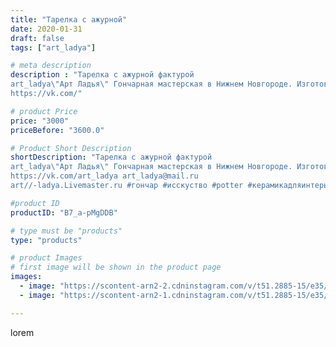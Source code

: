 ```yaml
---
title: "Тарелка с ажурной"
date: 2020-01-31
draft: false
tags: ["art_ladya"]

# meta description
description : "Тарелка с ажурной фактурой
art_ladya\"Арт Ладья\" Гончарная мастерская в Нижнем Новгороде. Изготовление керамики и мастер//-классы по обучению. 
https://vk.com/"

# product Price
price: "3000"
priceBefore: "3600.0"

# Product Short Description
shortDescription: "Тарелка с ажурной фактурой
art_ladya\"Арт Ладья\" Гончарная мастерская в Нижнем Новгороде. Изготовление керамики и мастер//-классы по обучению. 
https://vk.com/art_ladya art_ladya@mail.ru 
art//-ladya.Livemaster.ru #гончар #исскуство #potter #керамикадляинтерьера #керамикаручнаяработа #гончарнаямастерская #handmade #посудаизглины #керамика #гончарнаяпосуда #эксклюзивнаякерамика #dishes #decor #ceramicar #роспись #claygoods #фактура #earthenware #ceramic #design #restaurant #ceramicart #ажур #авторскаякерамика #bowl #dish #тарелка #plate"

#product ID
productID: "B7_a-pMgDDB"

# type must be "products"
type: "products"

# product Images
# first image will be shown in the product page
images:
  - image: "https://scontent-arn2-2.cdninstagram.com/v/t51.2885-15/e35/83636994_101938384666769_5675991209379415808_n.jpg?se=8&tp=1&_nc_ht=scontent-arn2-2.cdninstagram.com&_nc_cat=105&_nc_ohc=-VMU-tIulDQAX8lql1a&oh=57c297a660fcd11b6fabf01e9f59e485&oe=606D70DE&ig_cache_key=MjIzMzYyMjU5MTQzMDY4Mjg2MQ%3D%3D.2"
  - image: "https://scontent-arn2-1.cdninstagram.com/v/t51.2885-15/e35/83850904_525295414765623_3235835535887116124_n.jpg?se=8&tp=1&_nc_ht=scontent-arn2-1.cdninstagram.com&_nc_cat=103&_nc_ohc=M3bBqn5Fij8AX-GFseB&oh=69aa4f915cd312feb6268abb0847e6f2&oe=606BA82D&ig_cache_key=MjIzMzYyMjU5MTQ0NzM4Mzg2Ng%3D%3D.2"

---
```

lorem
